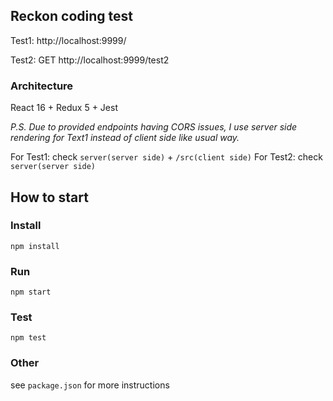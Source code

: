 ## Reckon coding test
Test1: http://localhost:9999/

Test2: GET http://localhost:9999/test2

### Architecture
React 16 + Redux 5 + Jest

*P.S. Due to provided endpoints having CORS issues, I use server side rendering for Text1 instead of client side like usual way.*

For Test1: check `server(server side)` + `/src(client side)`
For Test2: check `server(server side)`

## How to start

### Install
`npm install`

### Run
`npm start`

### Test
`npm test`

### Other
see `package.json` for more instructions